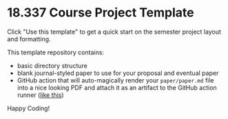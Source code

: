 # 18.337 Course Project Template
Click "Use this template" to get a quick start on the semester project layout and formatting.

This template repository contains:
 - basic directory structure
 - blank journal-styled paper to use for your proposal and eventual paper
 - GitHub action that will auto-magically render your `paper/paper.md` file into a nice looking PDF and attach it as an artifact to the GitHub action runner ([like this](https://github.com/JacksonBurns/18337-project-template/actions/runs/4494008366))

Happy Coding!
